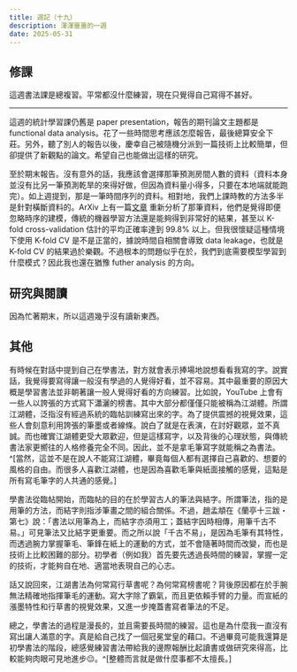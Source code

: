 ```yaml
---
title: 週記（十九）
description: 渾渾噩噩的一週
date: 2025-05-31
---
```


## 修課

這週書法課是總複習。平常都沒什麼練習，現在只覺得自己寫得不甚好。

---

這週的統計學習課仍舊是 paper presentation，報告的期刊論文主題都是 functional data analysis。花了一些時間思考應該怎麼報告，最後總算安全下莊。另外，聽了別人的報告以後，慶幸自己被隨機分派到一篇技術上比較簡單，但卻提供了新觀點的論文。希望自己也能做出這樣的研究。

至於期末報告。沒有意外的話，我應該會選擇那筆預測房間人數的資料（資料本身並沒有比另一筆預測乾旱的來得好做，但因為資料量小得多，只要在本地端就能跑完）。如上週提到，那是一筆時間序列的資料。相對地，我們上課時教的方法多半是針對橫斷資料的。ArXiv 上有一篇[文章](https://arxiv.org/abs/2312.14426) 重新分析了那筆資料，他們是覺得即便忽略時序的建模，傳統的機器學習方法還是能夠得到非常好的結果，甚至以 K-fold cross-validation 估計的平均正確率達到 99.8% 以上。但我很懷疑這種情境下使用 K-fold CV 是不是正當的，據說時間自相關會導致 data leakage，也就是 K-fold CV 的結果過於樂觀。不過根本的問題似乎在於，我們到底需要模型學習到什麼模式？因此我也還在猶豫 futher analysis 的方向。

## 研究與閱讀

因為忙著期末，所以這週幾乎沒有讀新東西。

## 其他

有時候在對話中提到自己在學書法，對方就會表示捧場地說想看看我寫的字。說實話，我覺得要寫得讓一般沒有學過的人覺得好看，並不容易。其中最重要的原因大概是學習書法並非朝著讓一般人覺得好看的方向練習。比如說，YouTube 上會有一些人以誇張的方式寫下瀟灑的榜書。其中大部分都僅僅只能被稱為江湖體。所謂江湖體，泛指沒有經過系統的臨帖訓練寫出來的字。為了提供震撼的視覺效果，這些人會刻意利用誇張的筆墨或者線條。說白了就是在表演，在討好觀眾，並不真誠。而也確實江湖體更受大眾歡迎，但是這樣寫字，以及背後的心理狀態，與傳統書法家更嚮往的人格修養完全不同。因此，並不是拿毛筆寫字就能稱之為書法。^[當然，這並不是在說人不能寫江湖體，畢竟每個人都有選擇自己喜歡的、想要的風格的自由。而很多人喜歡江湖體，也是因為喜歡毛筆與紙面接觸的感覺，這點是所有寫毛筆字的人共通的感覺。]

學書法從臨帖開始，而臨帖的目的在於學習古人的筆法與結字。所謂筆法，指的是用筆的方法，而結字則指涉筆畫之間的組合關係。不過，趙孟頫在《蘭亭十三跋・第七》說：「書法以用筆為上，而結字亦須用工；蓋結字因時相傳，用筆千古不易。」可見筆法又比結字更重要。而之所以說「千古不易」，是因為毛筆有其特性，而透過腕力掌握筆毛、筆鋒在紙上的運動的方式，並不會隨著時間而改變，而也是技術上比較困難的部分。初學者（例如我）首先要先透過長時間的練習，掌握一定的技術，才能夠自在地、適當地表現自己的心志。

話又說回來，江湖書法為何常寫行草書呢？為何常寫榜書呢？背後原因都在於手腕無法精確地指揮筆毛的運動。寫大字除了霸氣，而且更依賴手臂的力量。而宣紙的漲墨特性和行草書的視覺效果，又進一步掩蓋書寫者筆法的不足。

總之，學書法的過程是漫長的，並且需要長時間的練習。這也是為什麼我一直沒有寫出讓人滿意的字。真是給自己找了一個冠冕堂皇的藉口。不過畢竟可能我還算是初學書法的階段，總感覺練習書法帶給我的邊際報酬比起讀書或做研究來得高，比較能夠肉眼可見地進步😔。^[整體而言就是做什麼事都不太擅長。]
